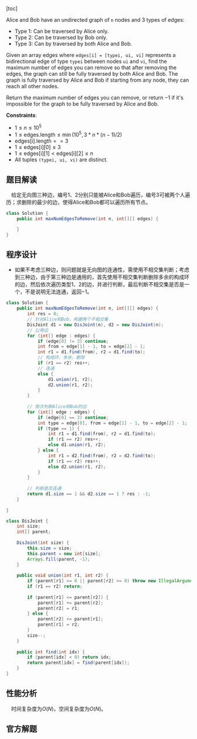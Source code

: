 [toc]

Alice and Bob have an undirected graph of `n` nodes and 3 types of edges:

* Type 1: Can be traversed by Alice only.
* Type 2: Can be traversed by Bob only.
* Type 3: Can by traversed by both Alice and Bob.

Given an array edges where `edges[i] = [typei, ui, vi]` represents a bidirectional edge of type `typei` between nodes `ui` and `vi`, find the maximum number of edges you can remove so that after removing the edges, the graph can still be fully traversed by both Alice and Bob. The graph is fully traversed by Alice and Bob if starting from any node, they can reach all other nodes.

Return the maximum number of edges you can remove, or return $-1$ if it's impossible for the graph to be fully traversed by Alice and Bob.



**Constraints**:

* $1 \le n \le 10^5$
* $1 \le \text{edges.length} \le \min(10^5, 3 * n * (n-1) / 2)$
* $\text{edges[i].length} == 3$
* $1 \le \text{edges[i][0]} \le 3$
* $1 \le \text{edges[i][1]} < \text{edges[i][2]} \le n$
* All tuples `(typei, ui, vi)` are distinct.



## 题目解读

&emsp;给定无向图三种边，编号$1$、$2$分别只能被Alice和Bob遍历，编号$3$可被两个人遍历；求删除的最少的边，使得Alice和Bob都可以遍历所有节点。

```java
class Solution {
    public int maxNumEdgesToRemove(int n, int[][] edges) {

    }
}
```

## 程序设计

* 如果不考虑三种边，则问题就是无向图的连通性，需使用不相交集判断；考虑到三种边，由于第三种边是通用的，首先使用不相交集判断删除多余的构成环的边，然后依次遍历类型$1$、$2$的边，并进行判断，最后判断不相交集是否是一个，不是说明无法连通，返回$-1$。

```java
class Solution {
    public int maxNumEdgesToRemove(int n, int[][] edges) {
        int res = 0;
        // 针对Alice和Bob，构建两个不相交集
        DisJoint d1 = new DisJoint(n), d2 = new DisJoint(n);
        // 公用边
        for (int[] edge : edges) {
            if (edge[0] != 3) continue;
            int from = edge[1] - 1, to = edge[2] - 1;
            int r1 = d1.find(from), r2 = d1.find(to);
            // 构成环，多余，删除
            if (r1 == r2) res++;
            // 连通
            else {
                d1.union(r1, r2);
                d2.union(r1, r2);
            }
        }
        
        // 依次判断Alice和Bob的边
        for (int[] edge : edges) {
            if (edge[0] == 3) continue;
            int type = edge[0], from = edge[1] - 1, to = edge[2] - 1;
            if (type == 1) {
                int r1 = d1.find(from), r2 = d1.find(to);
                if (r1 == r2) res++;
                else d1.union(r1, r2);
            } else {
                int r1 = d2.find(from), r2 = d2.find(to);
                if (r1 == r2) res++;
                else d2.union(r1, r2);
            }
        }
        
        // 判断是否连通
        return d1.size == 1 && d2.size == 1 ? res : -1;
    }
    
}

class DisJoint {
    int size;
    int[] parent;
    
    DisJoint(int size) {
        this.size = size;
        this.parent = new int[size];
        Arrays.fill(parent, -1);
    }
    
    public void union(int r1, int r2) {
        if (parent[r1] >= 0 || parent[r2] >= 0) throw new IllegalArgumentException("invalid param");
        if (r1 == r2) return;
        
        if (parent[r1] <= parent[r2]) {
            parent[r1] += parent[r2];
            parent[r2] = r1;
        } else {
            parent[r2] += parent[r1];
            parent[r1] = r2;
        }
        size--;
    }
    
    public int find(int idx) {
        if (parent[idx] < 0) return idx;
        return parent[idx] = find(parent[idx]);
    }
}
```

## 性能分析

&emsp;时间复杂度为$O(N)$，空间复杂度为$O(N)$。



## 官方解题

&emsp;